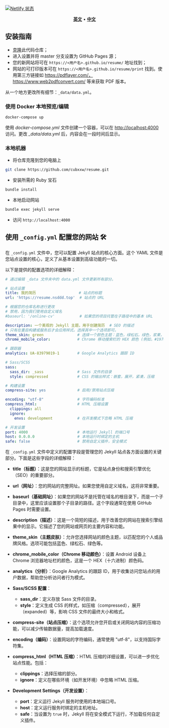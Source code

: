 [![Netlify 状态](https://api.netlify.com/api/v1/badges/43142525-7095-45a7-928f-f304c211a54a/deploy-status)](https://app.netlify.com/sites/resume-cubxxw/deploys)

<p align="center">
    <a href="./README.md"><b>英文</b></a> •
    <a href="./README_zh-CN.md"><b>中文</b></a>
</p>

## 安装指南

* [克隆](https://github.com/cubxxw/resume/fork)此代码仓库；
* 进入设置并将 master 分支设置为 GitHub Pages 源；
* 您的新网站将可在 `https://<用户名>.github.io/resume/` 地址找到；
* 网站的可打印版本可在 `https://<用户名>.github.io/resume/print` 找到。使用第三方链接如 https://pdflayer.com/，https://www.web2pdfconvert.com/ 等来获取 PDF 版本。

从一个地方更改所有细节：`_data/data.yml`。

### 使用 Docker 本地预览/编辑

```sh
docker-compose up
```

使用 *docker-compose.yml* 文件创建一个容器，可以在 <http://localhost:4000> 访问。更改 *_data/data.yml* 后，内容会在一段时间后显示。

### 本地机器

* 将仓库克隆到您的电脑上

```bash
git clone https://github.com/cubxxw/resume.git
```

* 安装所需的 Ruby 宝石

```bash
bundle install
```

* 本地启动网站

```bash
bundle exec jekyll serve
```

* 访问 `http://localhost:4000`


## 使用 `_config.yml` 配置您的网站 🛠️

在 `_config.yml` 文件中，您可以配置 Jekyll 站点的核心方面。这个 YAML 文件是您站点设置的核心，定义了从基本设置到高级功能的一切。

以下是提供的配置选项的详细解释：

```yaml
# 通过编辑 _data 文件夹中的 data.yml 文件更新所有部分。

# 站点设置
title: 我的简历                   # 站点的标题
url: 'https://resume.nsddd.top'  # 站点的 URL

# 根据您的仓库名称进行更改
# 禁用，因为我们使用自定义域名
#baseurl: '/online-cv'           # 如果您的项目托管在子路径中的基本 URL

description: 一个美观的 Jekyll 主题，用于创建简历  # SEO 的描述
# 只有在重启构建或服务后才会应用样式。选择其中一个选项即可。
theme_skin: green               # 选择一个颜色主题：蓝色，绿松石，绿色，浆果，橙色，陶瓷
chrome_mobile_color:            # Chrome 移动搜索栏的 HEX 颜色 (例如，#1976d2)

# 跟踪器
analytics: UA-83979019-1        # Google Analytics 跟踪 ID

# Sass/SCSS
sass:
  sass_dir: _sass               # Sass 文件的目录
  style: compressed             # CSS 的输出样式：嵌套，展开，紧凑，压缩

# 构建设置
compress-site: yes              # 启用/禁用站点压缩

encoding: "utf-8"               # 字符编码标准
compress_html:                  # HTML 压缩设置
  clippings: all
  ignore:
    envs: development           # 在开发模式下忽略 HTML 压缩

# 开发设置
port: 4000                      # 本地运行 Jekyll 的端口号
host: 0.0.0.0                   # 本地运行时绑定的主机
safe: false                     # 禁用自定义插件，安全模式
```

在 `_config.yml` 文件中定义的配置字段是管理您的 Jekyll 站点各方面设置的关键部分。下面是这些字段的详细解释：

- **title（标题）**：这是您的网站显示的标题，它是站点身份和搜索引擎优化（SEO）的重要部分。
- **url（网址）**：您的网站的完整网址。如果您使用自定义域名，这将非常重要。
- **baseurl（基础网址）**：如果您的网站不是托管在域名的根目录下，而是一个子目录中，这里应该设置那个子目录的路径。这个字段通常在使用 GitHub Pages 时需要设置。

- **description（描述）**：这是一个简短的描述，用于改善您的网站在搜索引擎结果中的显示。它描述了您的网站或网页的主要内容和功能。
- **theme_skin（主题皮肤）**：允许您选择网站的颜色主题，以匹配您的个人或品牌风格。选项可能包括蓝色、绿松石、绿色等。
- **chrome_mobile_color（Chrome 移动颜色）**：设置 Android 设备上 Chrome 浏览器地址栏的颜色，这是一个 HEX（十六进制）颜色码。

- **analytics（分析）**：Google Analytics 的跟踪 ID，用于收集访问您站点的用户数据，帮助您分析访问者行为模式。

- **Sass/SCSS 配置**：
  - **sass_dir**：定义存放 Sass 文件的目录。
  - **style**：定义生成 CSS 的样式，如压缩（compressed），展开（expanded）等，影响 CSS 文件的最终大小和格式。

- **compress-site（站点压缩）**：这个选项允许您开启或关闭网站内容的压缩功能，可以减少传输数据量，提高加载速度。

- **encoding（编码）**：设置网站的字符编码，通常使用 "utf-8"，以支持国际字符集。

- **compress_html（HTML 压缩）**：HTML 压缩的详细设置，可以进一步优化站点性能。包括：
  - **clippings**：选择压缩的部分。
  - **ignore**：定义在哪些环境（如开发环境）中忽略 HTML 压缩。

- **Development Settings（开发设置）**：
  - **port**：定义运行 Jekyll 服务时使用的本地端口号。
  - **host**：定义运行服务时绑定的主机地址。
  - **safe**：当设置为 `true` 时，Jekyll 将在安全模式下运行，不加载任何自定义插件。
